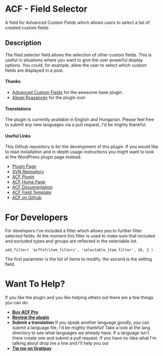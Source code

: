 # ACF - Field Selector

A field for Advanced Custom Fields which allows users to select a list of created custom fields

## Description

The filed selector field allows the selection of other custom fields. This is useful in situations where you want to give the user powerful display options. You could, for example, allow the user to select which custom fields are displayed in a post.

#### Thanks

- [Advanced Custom Fields](http://www.advancedcustomfields.com/) for the awesome base plugin.
- [Alexei Ryazancev](https://www.iconfinder.com/GlumPix) for the plugin icon

#### Translations

The plugin is currently available in English and Hungarian. Please feel free to submit any new languages via a pull request, I'd be mighty thankful.

#### Useful Links

This Github repository is for the development of this plugin. If you would like to read installation and in-depth usage instructions you might want to look at the WordPress plugin page instead.

- [Plugin Page](https://wordpress.org/plugins/acf-field-selector-field/)
- [SVN Repository](http://plugins.svn.wordpress.org/acf-field-selector-field/)
- [ACF Plugin](https://wordpress.org/plugins/advanced-custom-fields/)
- [ACF Home Page](http://www.advancedcustomfields.com/)
- [ACF Documentation](http://www.advancedcustomfields.com/resources/)
- [ACF Field Template](https://github.com/elliotcondon/acf-field-type-template)
- [ACF on Github](https://github.com/elliotcondon/acf)


# For Developers

For developers I've included a filter which allows you to further filter selected fields. At the moment this filter is used to make sure that included and excluded types and groups are reflected in the selectable list.

`add_filter( 'acffsf/item_filters', 'selectable_item_filter', 10, 2 )`

The first parameter is the list of items to modify, the second is the setting field.

# Want To Help?

If you like the plugin and you like helping others out there are a few things you can do:

- **[Buy ACF Pro](http://www.advancedcustomfields.com/pro/)**
- **[Review the plugin](https://wordpress.org/support/view/plugin-reviews/acf-field-selector-field)**
- **Submit a translation** If you speak another language goodly, you can submit a language file, I'd be mighty thankful! Take a look at the lang directory to see what languages we already have. If a language isn't there create one and submit a pull request. If you have no idea what I'm talking about drop me a line and I'll help you out
- **[Tip me on Gratipay](https://gratipay.com/danielpataki/)**
